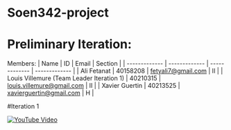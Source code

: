 # Soen342-project

# Preliminary Iteration:

Members:
| Name  | ID | Email | Section |
| ------------- | ------------- | ------------- | ------------- |
| Ali Fetanat  | 40158208  | fetyali7@gmail.com  | II |
| Louis Villemure (Team Leader Iteration 1) | 40210315  | louis.villemure@gmail.com  | II |
| Xavier Guertin  | 40213525  | xavierguertin@gmail.com  | H |


#Iteration 1

[![YouTube Video](https://img.youtube.com/vi/wyxcbt0u6bU/maxresdefault.jpg)](https://www.youtube.com/watch?v=wyxcbt0u6bU)

